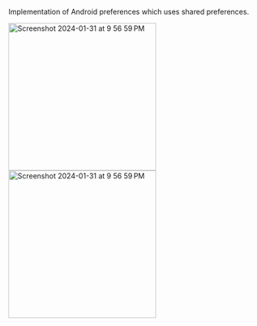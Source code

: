  Implementation of Android preferences which uses shared preferences. 

<img width="291" alt="Screenshot 2024-01-31 at 9 56 59 PM" src="https://github.com/divyanshuk10/Preference-App/assets/19980597/3bfcabe9-cb1d-4d11-b333-bf48dab0c388">

<img width="291" alt="Screenshot 2024-01-31 at 9 56 59 PM" src="https://github.com/divyanshuk10/Preference-App/assets/19980597/e2ae269d-5b10-4493-b72e-a5239ccfdefe">
